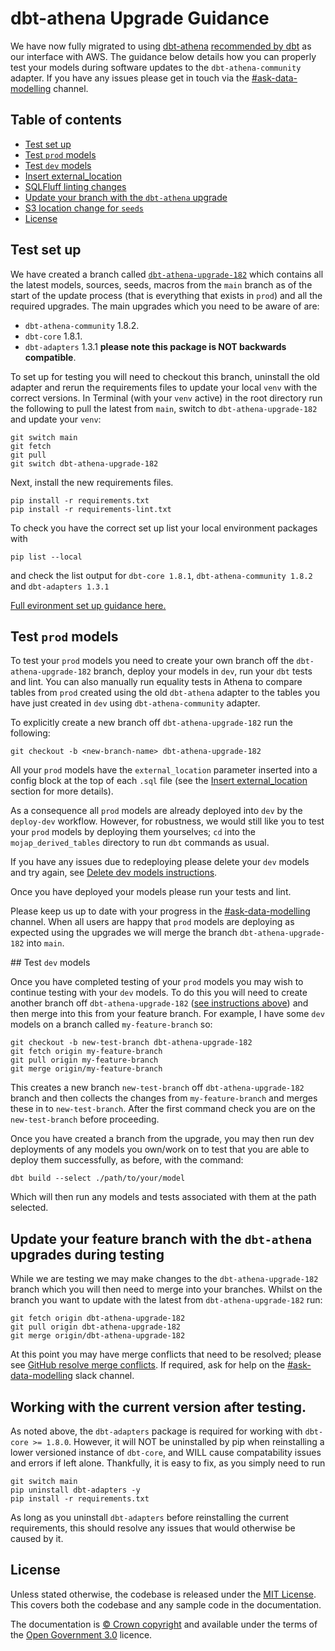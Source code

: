 # dbt-athena Upgrade Guidance

We have now fully migrated to using [dbt-athena](https://pypi.org/project/dbt-athena-community/) [recommended by dbt](https://docs.getdbt.com/reference/warehouse-setups/athena-setup) as our interface with AWS. The guidance below details how you can properly test your models during software updates to the `dbt-athena-community` adapter. If you have any issues please get in touch via the [#ask-data-modelling](https://asdslack.slack.com/archives/C03J21VFHQ9) channel.

## Table of contents

- [Test set up](#test-set-up)
- [Test `prod` models](#test-prod-models)
- [Test `dev` models](#test-dev-models)
- [Insert external_location](#insert-external-location)
- [SQLFluff linting changes](#sqlfluff-linting-changes)
- [Update your branch with the `dbt-athena` upgrade](#update-your-branch-with-the-dbt-athena-upgrade)
- [S3 location change for `seeds`](#s3-location-change-for-seeds)
- [License](#license)

## Test set up

We have created a branch called [`dbt-athena-upgrade-182`](https://github.com/moj-analytical-services/create-a-derived-table/tree/dbt-athena-upgrade-182) which contains all the latest models, sources, seeds, macros from the `main` branch as of the start of the update process (that is everything that exists in `prod`) and all the required upgrades. The main upgrades which you need to be aware of are:

- `dbt-athena-community` 1.8.2.
- `dbt-core` 1.8.1.
- `dbt-adapters` 1.3.1 **please note this package is NOT backwards compatible**.

To set up for testing you will need to checkout this branch, uninstall the old adapter and rerun the requirements files to update your local `venv` with the correct versions. In Terminal (with your `venv` active) in the root directory run the following to pull the latest from `main`, switch to `dbt-athena-upgrade-182` and update your `venv`:

```
git switch main
git fetch
git pull
git switch dbt-athena-upgrade-182
```

Next, install the new requirements files.

```
pip install -r requirements.txt
pip install -r requirements-lint.txt
```

To check you have the correct set up list your local environment packages with

```
pip list --local
```

and check the list output for `dbt-core 1.8.1`, `dbt-athena-community 1.8.2` and `dbt-adapters 1.3.1`

[Full evironment set up guidance here.](/tools/create-a-derived-table/instructions/#setting-up-a-python-virtual-environment)

## Test `prod` models

To test your `prod` models you need to create your own branch off the `dbt-athena-upgrade-182` branch, deploy your models in `dev`, run your `dbt` tests and lint. You can also manually run equality tests in Athena to compare tables from `prod` created using the old `dbt-athena` adapter to the tables you have just created in `dev` using `dbt-athena-community` adapter.

To explicitly create a new branch off `dbt-athena-upgrade-182` run the following:

```
git checkout -b <new-branch-name> dbt-athena-upgrade-182
```

All your `prod` models have the `external_location` parameter inserted into a config block at the top of each `.sql` file (see the [Insert external_location](#insert-external-location) section for more details).

As a consequence all `prod` models are already deployed into `dev` by the `deploy-dev` workflow. However, for robustness, we would still like you to test your `prod` models by deploying them yourselves; `cd` into the `mojap_derived_tables` directory to run `dbt` commands as usual.

If you have any issues due to redeploying please delete your `dev` models and try again, see [Delete dev models instructions](/tools/create-a-derived-table/troubleshooting#delete-dev-models-instructions).

Once you have deployed your models please run your tests and lint.

Please keep us up to date with your progress in the [#ask-data-modelling](https://asdslack.slack.com/archives/C03J21VFHQ9) channel. When all users are happy that `prod` models are deploying as expected using the upgrades we will merge the branch `dbt-athena-upgrade-182` into `main`.

## Test `dev` models

Once you have completed testing of your `prod` models you may wish to continue testing with your `dev` models. To do this you will need to create another branch off `dbt-athena-upgrade-182` ([see instructions above](#test-prod-models)) and then merge into this from your feature branch. For example, I have some `dev` models on a branch called `my-feature-branch` so:

```
git checkout -b new-test-branch dbt-athena-upgrade-182
git fetch origin my-feature-branch
git pull origin my-feature-branch
git merge origin/my-feature-branch
```

This creates a new branch `new-test-branch` off `dbt-athena-upgrade-182` branch and then collects the changes from `my-feature-branch` and merges these in to `new-test-branch`. After the first command check you are on the `new-test-branch` before proceeding.

Once you have created a branch from the upgrade, you may then run dev deployments of any models you own/work on to test that you are able to deploy them successfully, as before, with the command:

```
dbt build --select ./path/to/your/model
```

Which will then run any models and tests associated with them at the path selected.

## Update your feature branch with the `dbt-athena` upgrades during testing

While we are testing we may make changes to the `dbt-athena-upgrade-182` branch which you will then need to merge into your branches. Whilst on the branch you want to update with the latest from `dbt-athena-upgrade-182` run:

```
git fetch origin dbt-athena-upgrade-182
git pull origin dbt-athena-upgrade-182
git merge origin/dbt-athena-upgrade-182
```

At this point you may have merge conflicts that need to be resolved; please see [GitHub resolve merge conflicts](https://docs.github.com/en/pull-requests/collaborating-with-pull-requests/addressing-merge-conflicts/resolving-a-merge-conflict-on-github). If required, ask for help on the [#ask-data-modelling](https://asdslack.slack.com/archives/C03J21VFHQ9) slack channel.

## Working with the current version after testing.

As noted above, the `dbt-adapters` package is required for working with `dbt-core >= 1.8.0`. However, it will NOT be uninstalled by pip when reinstalling a lower versioned instance of `dbt-core`, and WILL cause compatability issues and errors if left alone. Thankfully, it is easy to fix, as you simply need to run

```
git switch main
pip uninstall dbt-adapters -y
pip install -r requirements.txt
```

As long as you uninstall `dbt-adapters` before reinstalling the current requirements, this should resolve any issues that would otherwise be caused by it.

## License

Unless stated otherwise, the codebase is released under the [MIT License](https://github.com/ministryofjustice/analytical-platform-data-engineering/blob/develop/LICENSE.md). This covers both the codebase and any sample code in the documentation.

The documentation is [© Crown copyright](http://www.nationalarchives.gov.uk/information-management/re-using-public-sector-information/uk-government-licensing-framework/crown-copyright/) and available under the terms of the [Open Government 3.0](http://www.nationalarchives.gov.uk/doc/open-government-licence/version/3/) licence.
